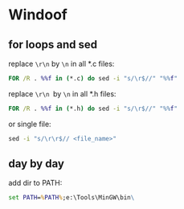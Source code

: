 # Windoof

## for loops and sed
replace `\r\n` by `\n` in all *.c files:
```cmd
FOR /R . %%f in (*.c) do sed -i "s/\r$//" "%%f"
```

replace `\r\n `by `\n` in all *.h files:
```cmd
FOR /R . %%f in (*.h) do sed -i "s/\r$//" "%%f"
```

or single file:
```cmd
sed -i "s/\r\r$// <file_name>"
```


## day by day
add dir to PATH:

```cmd
set PATH=%PATH%;e:\Tools\MinGW\bin\
```